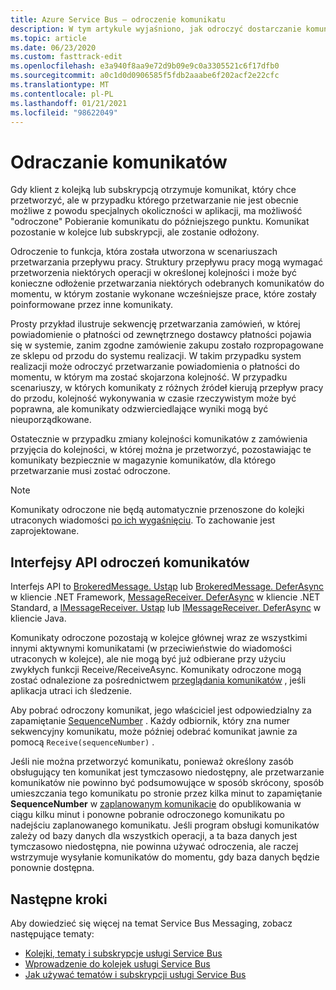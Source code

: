 ```yaml
---
title: Azure Service Bus — odroczenie komunikatu
description: W tym artykule wyjaśniono, jak odroczyć dostarczanie komunikatów Azure Service Bus. Komunikat pozostanie w kolejce lub subskrypcji, ale zostanie odłożony.
ms.topic: article
ms.date: 06/23/2020
ms.custom: fasttrack-edit
ms.openlocfilehash: e3a940f8aa9e72d9b09e9c0a3305521c6f17dfb0
ms.sourcegitcommit: a0c1d0d0906585f5fdb2aaabe6f202acf2e22cfc
ms.translationtype: MT
ms.contentlocale: pl-PL
ms.lasthandoff: 01/21/2021
ms.locfileid: "98622049"
---
```

# <a name="message-deferral"></a>Odraczanie komunikatów

Gdy klient z kolejką lub subskrypcją otrzymuje komunikat, który chce przetworzyć, ale w przypadku którego przetwarzanie nie jest obecnie możliwe z powodu specjalnych okoliczności w aplikacji, ma możliwość "odroczone" Pobieranie komunikatu do późniejszego punktu. Komunikat pozostanie w kolejce lub subskrypcji, ale zostanie odłożony.

Odroczenie to funkcja, która została utworzona w scenariuszach przetwarzania przepływu pracy. Struktury przepływu pracy mogą wymagać przetworzenia niektórych operacji w określonej kolejności i może być konieczne odłożenie przetwarzania niektórych odebranych komunikatów do momentu, w którym zostanie wykonane wcześniejsze prace, które zostały poinformowane przez inne komunikaty.

Prosty przykład ilustruje sekwencję przetwarzania zamówień, w której powiadomienie o płatności od zewnętrznego dostawcy płatności pojawia się w systemie, zanim zgodne zamówienie zakupu zostało rozpropagowane ze sklepu od przodu do systemu realizacji. W takim przypadku system realizacji może odroczyć przetwarzanie powiadomienia o płatności do momentu, w którym ma zostać skojarzona kolejność. W przypadku scenariuszy, w których komunikaty z różnych źródeł kierują przepływ pracy do przodu, kolejność wykonywania w czasie rzeczywistym może być poprawna, ale komunikaty odzwierciedlające wyniki mogą być nieuporządkowane.

Ostatecznie w przypadku zmiany kolejności komunikatów z zamówienia przyjęcia do kolejności, w której można je przetworzyć, pozostawiając te komunikaty bezpiecznie w magazynie komunikatów, dla którego przetwarzanie musi zostać odroczone.

> [!NOTE]
> Komunikaty odroczone nie będą automatycznie przenoszone do kolejki utraconych wiadomości [po ich wygaśnięciu](./service-bus-dead-letter-queues.md#exceeding-timetolive). To zachowanie jest zaprojektowane.

## <a name="message-deferral-apis"></a>Interfejsy API odroczeń komunikatów

Interfejs API to [BrokeredMessage. Ustąp](/dotnet/api/microsoft.servicebus.messaging.brokeredmessage.defer#Microsoft_ServiceBus_Messaging_BrokeredMessage_Defer) lub [BrokeredMessage. DeferAsync](/dotnet/api/microsoft.servicebus.messaging.brokeredmessage.deferasync#Microsoft_ServiceBus_Messaging_BrokeredMessage_DeferAsync) w kliencie .NET Framework, [MessageReceiver. DeferAsync](/dotnet/api/microsoft.azure.servicebus.core.messagereceiver.deferasync) w kliencie .NET Standard, a [IMessageReceiver. Ustąp](/java/api/com.microsoft.azure.servicebus.imessagereceiver.defer) lub [IMessageReceiver. DeferAsync](/java/api/com.microsoft.azure.servicebus.imessagereceiver.deferasync) w kliencie Java. 

Komunikaty odroczone pozostają w kolejce głównej wraz ze wszystkimi innymi aktywnymi komunikatami (w przeciwieństwie do wiadomości utraconych w kolejce), ale nie mogą być już odbierane przy użyciu zwykłych funkcji Receive/ReceiveAsync. Komunikaty odroczone mogą zostać odnalezione za pośrednictwem [przeglądania komunikatów](message-browsing.md) , jeśli aplikacja utraci ich śledzenie.

Aby pobrać odroczony komunikat, jego właściciel jest odpowiedzialny za zapamiętanie [SequenceNumber](/dotnet/api/microsoft.azure.servicebus.message.systempropertiescollection.sequencenumber#Microsoft_Azure_ServiceBus_Message_SystemPropertiesCollection_SequenceNumber) . Każdy odbiornik, który zna numer sekwencyjny komunikatu, może później odebrać komunikat jawnie za pomocą `Receive(sequenceNumber)` .

Jeśli nie można przetworzyć komunikatu, ponieważ określony zasób obsługujący ten komunikat jest tymczasowo niedostępny, ale przetwarzanie komunikatów nie powinno być podsumowujące w sposób skrócony, sposób umieszczania tego komunikatu po stronie przez kilka minut to zapamiętanie **SequenceNumber** w [zaplanowanym komunikacie](message-sequencing.md) do opublikowania w ciągu kilku minut i ponowne pobranie odroczonego komunikatu po nadejściu zaplanowanego komunikatu. Jeśli program obsługi komunikatów zależy od bazy danych dla wszystkich operacji, a ta baza danych jest tymczasowo niedostępna, nie powinna używać odroczenia, ale raczej wstrzymuje wysyłanie komunikatów do momentu, gdy baza danych będzie ponownie dostępna.


## <a name="next-steps"></a>Następne kroki

Aby dowiedzieć się więcej na temat Service Bus Messaging, zobacz następujące tematy:

* [Kolejki, tematy i subskrypcje usługi Service Bus](service-bus-queues-topics-subscriptions.md)
* [Wprowadzenie do kolejek usługi Service Bus](service-bus-dotnet-get-started-with-queues.md)
* [Jak używać tematów i subskrypcji usługi Service Bus](service-bus-dotnet-how-to-use-topics-subscriptions.md)

